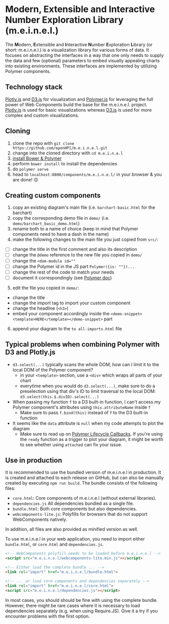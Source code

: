 # Modern, Extensible and Interactive Number Exploration Library (m.e.i.n.e.l.)

The **M**odern, **E**xtensible and **I**nteractive **N**umber **E**xploration **L**ibrary (or short: m.e.i.n.e.l.) is a visualization library for various forms of data. It focuses on abstracting the interfaces in a way that one only needs to supply the data and few (optional) parameters to embed visually appealing charts into existing environments. These interfaces are implemented by utilizing Polymer components.

## Technology stack

[Plotly.js](https://plot.ly/javascript/) and [D3.js](https://d3js.org/) for visualization and [Polymer.js](https://www.polymer-project.org/1.0/) for leveraging the full power of Web Components build the base for the m.e.i.n.e.l. project.<br>
[Plotly.js](https://plot.ly/javascript/) is used for basic visualizations whereas [D3.js](https://d3js.org/) is used for more complex and custom visualizations.

## Cloning

1. clone the repo with `git clone https://github.com/openHPI/m.e.i.n.e.l.git`
2. change into the cloned directory with `cd m.e.i.n.e.l`
3. [install Bower & Polymer](https://www.polymer-project.org/1.0/docs/tools/polymer-cli)
4. perform `bower install` to install the dependencies
5. do `polymer serve`
6. head to `localhost:8080/components/m.e.i.n.e.l/` in your browser & you are done! :blush:

## Creating custom components

1. copy an existing diagram's main file (i.e. `barchart-basic.html` for the barchart)
2. copy the corresponding demo file in `demo/` (i.e. `demo/barchart_basic_demo.html`)
3. rename both to a name of choice (keep in mind that Polymer components need to have a dash in the name)
4. make the following changes to the main file you just copied from `src/`:

  - [ ] change the title in the first comment and also its description
  - [ ] change the `@demo` reference to the new file you copied in `demo/`
  - [ ] change the `<dom-module id=""`
  - [ ] change the Polymer id in the JS part `Polymer({is: ""})...`
  - [ ] change the rest of the code to match your needs
  - [ ] document it correspondingly (see [Polymer doc](https://www.polymer-project.org/1.0/docs/tools/documentation))

5. edit the file you copied in `demo/`:

  - change the title
  - change the import tag to import your custom component
  - change the headline (`<h3>`)
  - embed your component accordingly inside the `<demo-snippet><template>HERE</template></demo-snippet>` part

6. append your diagram to the `to all-imports.html` file

## Typical problems when combining Polymer with D3 and Plotly.js
- `d3.select(...)` typically scans the whole DOM, how can I limit it to the local DOM of the Polymer component?
  - in your `<template>` section, use a `<div>` which wraps all parts of your chart
  - everytime when you would do `d3.select(...)`, make sure to do a preselection using that div's ID to limit traversal to the local DOM: `d3.select(this.$.divID).select(...)`
- When passing my function `f` to a D3 built-in function, I can't access my Polymer component's attributes using `this.attributeName` inside `f`
  - Make sure to pass `f.bind(this)` instead of `f` to the D3 built-in function
- It seems like the `data` attribute is `null` when my code attempts to plot the diagram
  - Make sure to read up on [Polymer Lifecycle Callbacks](https://www.polymer-project.org/1.0/docs/devguide/registering-elements#lifecycle-callbacks). If you're using the `ready` function as a trigger to plot your diagram, it might be worth to see whether using `attached` can fix your issue.

## Use in production

It is recommended to use the bundled version of m.e.i.n.e.l in production. It is created and attached to each release on GitHub, but can also be manually created by executing `npm run build`. The bundle consists of the following files:
- `core.html`: Core components of m.e.i.n.e.l (without external libraries).
- `dependencies.js` All dependencies bundled as a single file.
- `bundle.html`: Both core components but also dependencies.
- `webcomponents-lite.js`: Polyfills for browsers that do not support WebComponents natively.

In addition, all files are also provided as minified version as well.

To use m.e.i.n.e.l in your web application, you need to import either `bundle.html`, or `core.html` and `dependencies.js`.
```html
<!-- WebComponents polyfill needs to be loaded before m.e.i.n.e.l -->
<script src="m.e.i.n.e.l/webcomponents-lite.min.js"></script>

<!-- Either load the complete bundle ... -->
<link rel="import" href="m.e.i.n.e.l/bundle.html">

<!-- ... or load core components and dependencies separately -->
<link rel="import" href="m.e.i.n.e.l/core.html">
<script src="m.e.i.n.e.l/dependencies.js"></script>
```
In most cases, you should should be fine with using the complete bundle. However, there might be rare cases where it is necessary to load dependencies separately (e.g. when using Require.JS). Give it a try if you encounter problems with the first option.  
